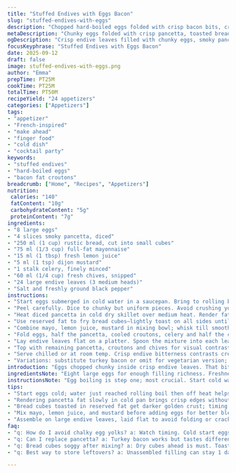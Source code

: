 ```yaml
---
title: "Stuffed Endives with Eggs Bacon"
slug: "stuffed-endives-with-eggs"
description: "Chopped hard-boiled eggs folded with crisp bacon bits, crunchy croutons, mayo, lemon juice and fresh herbs. Served cold or room temp in bitter endive leaves for a mix of textures and flavors. Bacon rendered just right to stay crisp without greasiness. Egg yolks broken but pieces intact; mayo adds creaminess, lemon cuts fat, celery and chives bring freshness and crunch. Uses white bread cubes toasted in bacon fat. Timing and temps ensure yolks aren’t chalky and bacon doesn’t burn. Substitute pancetta for bacon and Greek yogurt for some mayo to lighten. Great make-ahead finger food or starter. Minis or large leaves adapt easily."
metaDescription: "Chunky eggs folded with crisp pancetta, toasted bread cubes in bacon fat, mayo, mustard, lemon and fresh herbs. Served cold in crunchy endive leaves. French-inspired finger food."
ogDescription: "Crisp endive leaves filled with chunky eggs, smoky pancetta, crunchy croutons tossed in tangy mayo mix. A cold, textured snack that avoids soggy messes."
focusKeyphrase: "Stuffed Endives with Eggs Bacon"
date: 2025-09-12
draft: false
image: stuffed-endives-with-eggs.png
author: "Emma"
prepTime: PT25M
cookTime: PT25M
totalTime: PT50M
recipeYield: "24 appetizers"
categories: ["Appetizers"]
tags:
- "appetizer"
- "French-inspired"
- "make ahead"
- "finger food"
- "cold dish"
- "cocktail party"
keywords:
- "stuffed endives"
- "hard-boiled eggs"
- "bacon fat croutons"
breadcrumb: ["Home", "Recipes", "Appetizers"]
nutrition: 
 calories: "140"
 fatContent: "10g"
 carbohydrateContent: "5g"
 proteinContent: "7g"
ingredients:
- "8 large eggs"
- "4 slices smoky pancetta, diced"
- "250 ml (1 cup) rustic bread, cut into small cubes"
- "75 ml (1/3 cup) full-fat mayonnaise"
- "15 ml (1 tbsp) fresh lemon juice"
- "5 ml (1 tsp) dijon mustard"
- "1 stalk celery, finely minced"
- "60 ml (1/4 cup) fresh chives, snipped"
- "24 large endive leaves (3 medium heads)"
- "Salt and freshly ground black pepper"
instructions:
- "Start eggs submerged in cold water in a saucepan. Bring to rolling boil over med-high heat. Remove from heat immediately after the water boils, cover tightly. Let rest 13 minutes (plus or minus a minute for yolk texture). Rich but not overcooked yolks. Drain, plunge in ice water bath immediately. Cool until just warm to touch—easy peeling time."
- "Peel carefully. Dice to chunky but uniform pieces. Avoid crushing yolks; texture is key. Set aside."
- "Heat diced pancetta in cold dry skillet over medium heat. Render fat slowly. Bacon edges crisp with golden brown bits; aromatic popping sounds and smell fill kitchen. Remove bacon on absorbent paper leaving fat in skillet."
- "Use reserved fat to fry bread cubes—lightly toast on all sides until a rich golden crust forms. Season with salt and black pepper while hot. Drain on paper. Cooling gives crunchy texture. If no bacon fat, substitute olive oil but adjust salt."
- "Combine mayo, lemon juice, mustard in mixing bowl; whisk till smooth and slightly tangy. Adjust acidity by tasting—too sharp can overpower; too little feels flat."
- "Fold eggs, half the pancetta, cooled croutons, celery and half the chives into mayo mix with gentle strokes to preserve egg texture. Season with pinch salt and pepper. Balance is key here: celery for crunch, lemon to cut fat, mustard for bite."
- "Lay endive leaves flat on a platter. Spoon the mixture into each leaf; avoid overstuffing to keep leaves intact and easy to pick up."
- "Top with remaining pancetta, croutons and chives for visual contrast and extra crunch."
- "Serve chilled or at room temp. Crisp endive bitterness contrasts creamy egg filling—watch out for soggy leaves if prepping too early. Keep refrigerated until 10 minutes before serving."
- "Variations: substitute turkey bacon or omit for vegetarian version; add chopped parsley or dill for herbal twist. Swap mayonnaise for yogurt for lighter profile but expect softer filling consistency."
introduction: "Eggs chopped chunky inside crisp endive leaves. That bitter snap of endive cuts through rich mayo and smoky pancetta in each bite. Bread cubes toasted in bacon fat gives crunch and color variation—something I always tweak for balance. Lemon juice and Dijon mustard add tang and zip; celery freshens the mix, while chives lift aroma with their oniony sharpness. Endive leaves tricky; rinse but dry well or get a soggy mess. Eggs boiled plenty of times. Too much heat? Chalky yolks. Too little? Runny centers. Tried boiling until water bubbles then resting off heat works best for me. Pancetta frying sounds come first—fat slowly melting, crackling bits turning golden. Croutons sizzle next, soaking up fat like flavor sponges. Toss quick so they don’t burn. Mixing ingredients without mashing eggs brings texture contrast. Serve cool; bursts of crispness and creamy bite, not mushy or bland."
ingredientsNote: "Eight large eggs for enough filling richness. Freshness matters to smell and flavor—older eggs peel worse. Pancetta swaps for bacon adds Italian flavour, less smoky, more porky; adjust salt accordingly. Bread cubes are preferably rustic or country style—white sandwich bread too soft and goes soggy quickly. Mayo must be full-fat for binding and mouthfeel; yogurt can lighten but expect thinner filling. Celery diced small, avoid big chunks that dominate. Chives bring subtle oniony note; green onions work in pinch but stronger taste. Endive leaves picked carefully, large and unblemished, rinsed thoroughly and spun dry. Salt and black pepper according to taste—tablespoons and teaspoons to metric; levels just guides. Lemon juice freshness key: bottled gives different intensity. Mustard: Dijon preferred, but yellow or whole grain okay if balanced with lemon zing."
instructionsNote: "Egg boiling is step one; most crucial. Start cold water to avoid cracked shells. Once boiling, remove from heat and cover for exact timing ensures custard-like yolk, holds shape but creamy. Ice bath shock stops cooking rapidly; helps peeling. Pancetta cooks slow, render fat well; important to save fat for croutons that soak and crisp up nicely without burning; listen for gentle sizzling not aggressive crackle. Season croutons while hot for more even flavor. Mix mayo and acidic elements before adding solids; flavor blends best and prevents scrambling eggs. Fold gently—breaking eggs loses texture contrast. Assembly has rhythm: leaves laid flat, filling heaped enough for bite, not bursting. Top garnishes give extra layers visually and texturally. Serve cold or room temp, but avoid making too long in advance to prevent endives wilting and croûtons becoming chewy. Substitute ingredients require small adjustments on seasoning and texture. Store leftovers covered in fridge, eat next day at latest for best texture."
tips:
- "Start eggs cold; water just reached rolling boil then off heat helps keep yolks tender but set. I watch bubbles—the moment water bubbles fully. Cover tight, count 13 minutes but check the texture when peeling. Ice bath quick stop; makes shell peel easier; don’t let eggs stay cold too long or chill too much before mixing."
- "Rendering pancetta fat slowly in cold pan brings crisp edges without burning. I listen for gentle popping, avoid hard crackle. Remove pancetta once deep golden but not burnt; reserve fat for toasting bread cubes. Olive oil is a fine backup but tastes different, salt adjustments needed as bacon fat salty."
- "Bread cubes toasted in reserved fat get darker golden crust; timing critical. Toss cubes often but gently to avoid breaking loops. Salt and pepper while hot. Cooling is key—moist cubes turn soggy; leave to dry on paper to keep crunch later. Rustic or country bread preferred; sandwich bread too soft and fast to get soggier."
- "Mix mayo, lemon juice, and mustard before adding eggs for better blending and tang balance. Too sharp lemon masks; too little is flat. Fold eggs with other solids gently, keep chunky texture. Avoid mashing yolks; texture contrast critical to flavor and mouthfeel. Celery and chives add crunch and a mild sharpness."
- "Assemble on large endive leaves, laid flat to avoid folding or cracking. Spoon filling carefully; overstuffing breaks leaves. Garnish top with remaining pancetta, croutons, chives for contrast. Serve chilled or room temp but avoid long storage assembled to prevent soggy leaves and limp croutons; refrigerate uncovered 10 minutes before serving."
faq:
- "q: How do I avoid chalky egg yolks? a: Watch timing. Cold start eggs with water just boiling helps. Off heat resting for 13 mins hits tender yolk. Ice bath stops cooking quick. Too long boiling ruins texture; too short runs yolks. Tested lots of times — this hits best balance."
- "q: Can I replace pancetta? a: Turkey bacon works but tastes different, leaner, less fat. May need extra olive oil for toasting bread. Or omit bacon for veggie version, but add more herbs like dill or parsley. Different fats change seasoning; taste, adjust salt. Crispy texture missing without fat rind."
- "q: Bread cubes soggy after mixing? a: Dry cubes ahead is must. Toast in bacon fat till golden, drain well and cool fully before folding. Letting them sweat from warm fat leads to sogginess. Substitute olive oil but watch salt. Use rustic bread; soft bread absorbs moisture fast, gets mushy in minutes."
- "q: Best way to store leftovers? a: Unassembled filling can stay 1 day covered in fridge. Endive leaves best rinsed, dry spun, stored separately wrapped in paper towel. Assemble only before serving. If mixed too early, leaves wilt, croutons soften. Reheat croutons quickly in skillet if needed. Keep cold, cover loosely."

---
```


